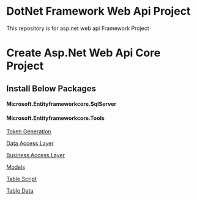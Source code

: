 # DotNet Framework Web Api Project 
This repository is for asp.net web api Framework Project

# Create Asp.Net Web Api Core Project
## Install Below Packages
#### Microsoft.Entityframeworkcore.SqlServer
#### Microsoft.Entityframeworkcore.Tools

<p>
<a href="./startup.md">Token Generation </a>
</p>

<p>
<a href="./dal.md">Data Access Layer </a>
</p>

<p>
<a href="./bal.md">Business Access Layer </a>
</p>


<p>
<a href="./models.md">Models</a>
</p>

<p>
<a href="./tables.md">Table Script</a>
</p>

<p>
<a href="./data.md">Table Data</a>
</p>



